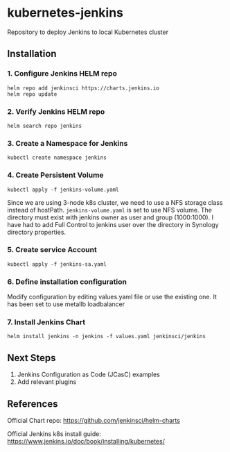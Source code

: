 # kubernetes-jenkins
Repository to deploy Jenkins to local Kubernetes cluster

## Installation
### 1. Configure Jenkins HELM repo
```
helm repo add jenkinsci https://charts.jenkins.io
helm repo update
```

### 2. Verify Jenkins HELM repo
`helm search repo jenkins`

### 3. Create a Namespace for Jenkins
`kubectl create namespace jenkins`

### 4. Create Persistent Volume
`kubectl apply -f jenkins-volume.yaml`

Since we are using 3-node k8s cluster, we need to use a NFS storage class instead of hostPath.
`jenkins-volume.yaml` is set to use NFS volume. The directory must exist with jenkins owner as user and group (1000:1000). I have had to add Full Control to jenkins user over the directory in Synology directory properties.

### 5. Create service Account
`kubectl apply -f jenkins-sa.yaml`

### 6. Define installation configuration
Modify configuration by editing values.yaml file or use the existing one. It has been set to use metallb loadbalancer

### 7. Install Jenkins Chart
`helm install jenkins -n jenkins -f values.yaml jenkinsci/jenkins`

## Next Steps
1. Jenkins Configuration as Code (JCasC) examples
2. Add relevant plugins

## References
Official Chart repo: https://github.com/jenkinsci/helm-charts

Official Jenkins k8s install guide: https://www.jenkins.io/doc/book/installing/kubernetes/
